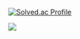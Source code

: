 [![Solved.ac Profile](http://mazassumnida.wtf/api/v2/generate_badge?boj=shorelinesquare)](https://solved.ac/shorelinesquare/)

<img src="https://img.shields.io/badge/Android-3DDC84?style=flat-square&logo=Android&logoColor=white"/>
